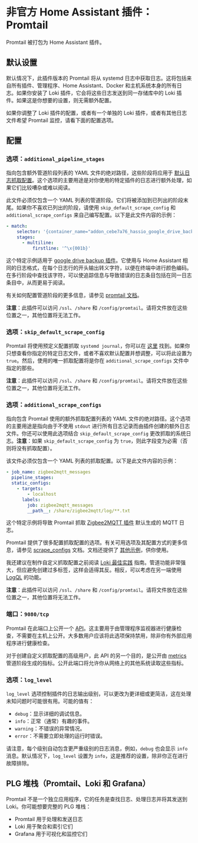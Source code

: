 # 非官方 Home Assistant 插件：Promtail

Promtail 被打包为 Home Assistant 插件。

## 默认设置

默认情况下，此插件版本的 Promtail 将从 systemd 日志中获取日志。这将包括来自所有插件、管理程序、Home Assistant、Docker 和主机系统本身的所有日志。如果你安装了 Loki 插件，它会将这些日志发送到同一存储库中的 Loki 插件。如果这是你想要的设置，则无需额外配置。

如果你调整了 Loki 插件的配置，或者有一个单独的 Loki 插件，或者有其他日志文件希望 Promtail 监控，请看下面的配置选项。

## 配置

### 选项：`additional_pipeline_stages`

指向包含额外管道阶段列表的 YAML 文件的绝对路径，这些阶段将应用于 [默认日志抓取配置][addon-default-config]。这个选项的主要用途是对你使用的特定插件的日志进行额外处理，如果它们比较嘈杂或难以阅读。

此文件必须仅包含一个 YAML 列表的管道阶段。它们将被添加到已列出的阶段末尾。如果你不喜欢已列出的阶段，请使用 `skip_default_scrape_config` 和 `additional_scrape_configs` 来自己编写配置。以下是此文件内容的示例：

```yaml
- match:
    selector: '{container_name="addon_cebe7a76_hassio_google_drive_backup"}'
    stages:
      - multiline:
          firstline: '^\x{001b}'
```

这个特定示例适用于 [google drive backup 插件][addon-google-drive-backup]。它使用与 Home Assistant 相同的日志格式，在每个日志行的开头输出转义字符，以便在终端中进行颜色编码。在多行阶段中查找该字符，可以使追踪信息与导致错误的日志条目包括在同一日志条目中，从而更易于阅读。

有关如何配置管道阶段的更多信息，请参见 [promtail 文档][promtail-doc-stages]。

**注意**：此插件可以访问 `/ssl`、`/share` 和 `/config/promtail`。请将文件放在这些位置之一，其他位置将无法工作。

### 选项：`skip_default_scrape_config`

Promtail 将使用预定义配置抓取 `systemd journal`，你可以在 [这里][addon-default-config] 找到。如果你只想查看你指定的特定日志文件，或者不喜欢默认配置并想调整，可以将此设置为 `true`。然后，使用的唯一抓取配置将是你在 `additional_scrape_configs` 文件中指定的那些。

**注意**：此插件可以访问 `/ssl`、`/share` 和 `/config/promtail`。请将文件放在这些位置之一，其他位置将无法工作。

### 选项：`additional_scrape_configs`

指向包含 Promtail 使用的额外抓取配置列表的 YAML 文件的绝对路径。这个选项的主要用途是指向由于不使用 `stdout` 进行所有日志记录而由插件创建的额外日志文件。你还可以使用此选项结合 `skip_default_scrape_config` 更改抓取的系统日志。**注意**：如果 `skip_default_scrape_config` 为 `true`，则此字段变为必需（否则将没有抓取配置）。

该文件必须仅包含一个 YAML 列表的抓取配置。以下是此文件内容的示例：

```yaml
- job_name: zigbee2mqtt_messages
  pipeline_stages:
  static_configs:
    - targets:
        - localhost
      labels:
        job: zigbee2mqtt_messages
        __path__: /share/zigbee2mqtt/log/**.txt
```

这个特定示例将导致 Promtail 抓取 [Zigbee2MQTT 插件][addon-z2m] 默认生成的 MQTT 日志。

Promtail 提供了很多配置抓取配置的选项。有关可用选项及其配置方式的更多信息，请参见 [scrape_configs][promtail-doc-scrape-configs] 文档。文档还提供了 [其他示例][promtail-doc-examples]，供你使用。

我还建议在制作自定义抓取配置之前阅读 [Loki 最佳实践][loki-doc-best-practices] 指南。管道功能非常强大，但应避免创建过多标签，这样会适得其反。相反，可以考虑在另一端使用 [LogQL][logql] 的功能。

**注意**：此插件可以访问 `/ssl`、`/share` 和 `/config/promtail`。请将文件放在这些位置之一，其他位置将无法工作。

### 端口：`9080/tcp`

Promtail 在此端口上公开一个 [API][api]。这主要用于由管理程序监视器进行健康检查，不需要在主机上公开。大多数用户应该将此选项保持禁用，除非你有外部应用程序进行健康检查。

对于创建自定义抓取配置的高级用户，此 API 的另一个目的，是公开由 [metrics][promtail-doc-metrics] 管道阶段生成的指标。公开此端口将允许你从网络上的其他系统读取这些指标。

### 选项：`log_level`

`log_level` 选项控制插件的日志输出级别，可以更改为更详细或更简洁，这在处理未知问题时可能很有用。可能的值有：

- `debug`：显示详细的调试信息。
- `info`：正常（通常）有趣的事件。
- `warning`：不错误的异常情况。
- `error`：不需要立即处理的运行时错误。

请注意，每个级别自动包含更严重级别的日志消息，例如，`debug` 也会显示 `info` 消息。默认情况下，`log_level` 设置为 `info`，这是推荐的设置，除非你正在进行故障排除。

## PLG 堆栈（Promtail、Loki 和 Grafana）

Promtail 不是一个独立应用程序，它的任务是查找日志、处理日志并将其发送到 Loki。你可能想要完整的 PLG 堆栈：

- Promtail 用于处理和发送日志
- Loki 用于聚合和索引它们
- Grafana 用于可视化和监控它们

[addon-default-config]: https://github.com/mdegat01/addon-promtail/blob/main/promtail/rootfs/etc/promtail/default-scrape-config.yaml
[addon-google-drive-backup]: https://github.com/sabeechen/hassio-google-drive-backup
[addon-z2m]: https://github.com/zigbee2mqtt/hassio-zigbee2mqtt
[api]: https://grafana.com/docs/loki/latest/clients/promtail/#api
[logql]: https://grafana.com/docs/loki/latest/logql/
[loki-doc-best-practices]: https://grafana.com/docs/loki/latest/best-practices/
[promtail-doc-examples]: https://grafana.com/docs/loki/latest/clients/promtail/configuration/#example-static-config
[promtail-doc-metrics]: https://grafana.com/docs/loki/latest/clients/promtail/configuration/#metrics
[promtail-doc-scrape-configs]: https://grafana.com/docs/loki/latest/clients/promtail/configuration/#scrape_configs
[promtail-doc-stages]: https://grafana.com/docs/loki/latest/clients/promtail/stages/